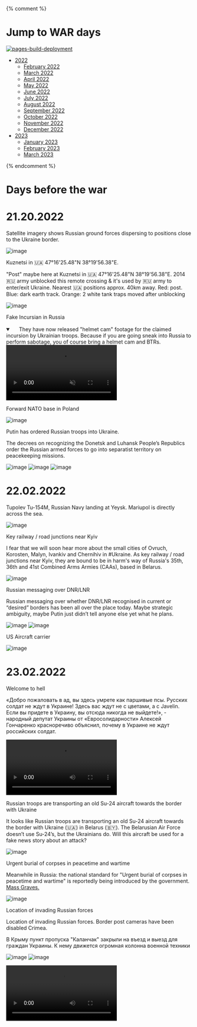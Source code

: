 {% comment %} 

# Jump to WAR days

[![pages-build-deployment](https://github.com/pirocorp/Ukraine-Russia-War/actions/workflows/pages/pages-build-deployment/badge.svg?branch=main)](https://github.com/pirocorp/Ukraine-Russia-War/actions/workflows/pages/pages-build-deployment)

- [2022](2022)
  - [February 2022](2022/02.2022)
  - [March 2022](2022/03.2022)
  - [April 2022](2022/04.2022)
  - [May 2022](2022/05.2022)
  - [June 2022](2022/06.2022)
  - [July 2022](2022/07.2022)
  - [August 2022](2022/08.2022)
  - [September 2022](2022/09.2022)
  - [October 2022](2022/10.2022)
  - [November 2022](2022/11.2022)
  - [December 2022](2022/12.2022)
- [2023](2023)
  - [January 2023](2023/01.2023)
  - [February 2023](2023/02.2023)
  - [March 2023](2023/03.2023)

{% endcomment %}


# Days before the war

# 21.20.2022

Satellite imagery shows Russian ground forces dispersing to positions close to the Ukraine border.

![image](https://user-images.githubusercontent.com/34960418/154871560-ed7f6e32-af14-4f69-bee0-37fa14eb3108.png)


Kuznetsi in 🇺🇦 47°16'25.48"N 38°19'56.38"E.

"Post" maybe here at Kuznetsi in 🇺🇦 47°16'25.48"N 38°19'56.38"E. 2014 🇷🇺 army unblocked this remote crossing & it's used by 🇷🇺 army to enter/exit Ukraine. Nearest 🇺🇦 positions approx. 40km away. Red: post. Blue: dark earth track. Orange: 2 white tank traps moved after unblocking

![image](https://user-images.githubusercontent.com/34960418/154959514-ab760106-1081-4e0f-9a87-3ce14bf1bd22.png)


Fake Incursian in Russia

<details open="" class="details-reset border rounded-2">
  <summary class="px-3 py-2 border-bottom">
    <svg aria-hidden="true" viewBox="0 0 16 16" version="1.1" data-view-component="true" height="16" width="16" class="octicon octicon-device-camera-video">
        <path fill-rule="evenodd" d="..."></path>
    </svg>
    <span aria-label="Video description dotnet-evergreen.mp4" class="m-1">They have now released "helmet cam" footage for the claimed incursion by Ukrainian troops. Because if you are going sneak into Russia to perform sabotage, you of course bring a helmet cam and BTRs.</span>
    <span class="dropdown-caret"></span>
  </summary>

  <video src="https://user-images.githubusercontent.com/34960418/160011562-175ed1a7-4f3d-4e5f-91bb-a8d865858522.mp4" data-canonical-src="https://user-images.githubusercontent.com/34960418/160011562-175ed1a7-4f3d-4e5f-91bb-a8d865858522.mp4" controls="controls" muted="muted" class="d-block rounded-bottom-2 width-fit" style="max-width: 730px;">

  </video>
</details>


Forward NATO base in Poland

![image](https://user-images.githubusercontent.com/34960418/155025466-b3f7cce1-6ad6-47c2-a1f3-20acc56cfbb2.png)


Putin has ordered Russian troops into Ukraine.

The decrees on recognizing the Donetsk and Luhansk People’s Republics order the Russian armed forces to go into separatist territory on peacekeeping missions.

![image](https://user-images.githubusercontent.com/34960418/155029424-ac3011ba-4a67-4881-a5f7-7c4bfaaffecd.png)
![image](https://user-images.githubusercontent.com/34960418/155029461-d8f486d7-0c7f-4701-8871-3f92f6797688.png)
![image](https://user-images.githubusercontent.com/34960418/155030492-ea88b9f0-ae0d-457d-9e14-d15c3562ed41.png)


# 22.02.2022

Tupolev Tu-154M, Russian Navy landing at Yeysk. Mariupol is directly across the sea. 

![image](https://user-images.githubusercontent.com/34960418/155035690-862febdc-1c5c-4117-be4d-8ebe17d860d9.png)


Key railway / road junctions near Kyiv

I fear that we will soon hear more about the small cities of Ovruch, Korosten, Malyn, Ivankiv and Chernihiv in #Ukraine. As key railway / road junctions near Kyiv, they are bound to be in harm's way of Russia's 35th, 36th and 41st Combined Arms Armies (CAAs), based in Belarus.

![image](https://user-images.githubusercontent.com/34960418/155044070-8a39eb95-23c3-4415-b6da-691725b52ead.png)


Russian messaging over DNR/LNR

Russian messaging over whether DNR/LNR recognised in current or “desired” borders has been all over the place today. Maybe strategic ambiguity, maybe Putin just didn’t tell anyone else yet what he plans. 

![image](https://user-images.githubusercontent.com/34960418/155144889-e870cb58-95b8-460a-b12a-5a41fdf5fa77.png)
![image](https://user-images.githubusercontent.com/34960418/155145053-9f7ba740-d4ec-4c64-9a94-7e34ca4e938a.png)


US Aircraft carrier

![image](https://user-images.githubusercontent.com/34960418/155243200-86961e17-d50e-4369-81bf-fab947e596eb.png)



# 23.02.2022

Welcome to hell

«Добро пожаловать в ад, вы здесь умрете как паршивые псы. Русских солдат не ждут в Украине! Здесь вас ждут не с цветами, а с Javelin. Если вы придете в Украину, вы отсюда никогда не выйдете!», - народный депутат Украины от «Евросолидарности» Алексей Гончаренко красноречиво объяснил, почему в Украине не ждут российских солдат.

<video 
  src="https://user-images.githubusercontent.com/34960418/155382012-4f4a8e99-ba60-436e-9588-c7c2cad98ce7.mp4" controls="controls" style="max-width: 730px;">
</video>


Russian troops are transporting an old Su-24 aircraft towards the border with Ukraine

It looks like Russian troops are transporting an old Su-24 aircraft towards the border with Ukraine (🇺🇦) in Belarus (🇧🇾). The Belarusian Air Force doesn’t use Su-24’s, but the Ukrainians do. Will this aircraft be used for a fake news story about an attack? 

![image](https://user-images.githubusercontent.com/34960418/155388586-394091e4-205d-4212-a377-3dcc0f586cd8.png)


Urgent burial of corpses in peacetime and wartime

Meanwhile in Russia: the national standard for "Urgent burial of corpses in peacetime and wartime" is reportedly being introduced by the government. [Mass Graves.](https://en.newizv.ru/article/general/13-12-2021/grave-in-law-state-adopts-national-standard-for-mass-graves?fbclid=IwAR3hC23laheVX16evjBbaw1q0msJF25oxEFU_bk8btW1f2VsZlhebHNpSHQ)

![image](https://user-images.githubusercontent.com/34960418/155390059-1c8a860b-5ad4-4677-bee8-8e8412ef1875.png)


Location of invading Russian forces

Location of invading Russian forces. Border post cameras have been disabled Crimea.

В Крыму пункт пропуска "Каланчак" закрыли на въезд и выезд для граждан Украины. К нему движется огромная колонна военной техники

![image](https://user-images.githubusercontent.com/34960418/155418413-ff2702f9-6fd5-486b-9f7a-a2e1339317f2.png)
![image](https://user-images.githubusercontent.com/34960418/155419693-b577f668-918f-4e4c-883d-e64dd9d1dbb1.png)


<video 
  src="https://user-images.githubusercontent.com/34960418/155419463-d441dcf1-f7b3-40f8-bf7c-491ca5c22fb1.mp4" controls="controls" style="max-width: 730px;">
</video>


